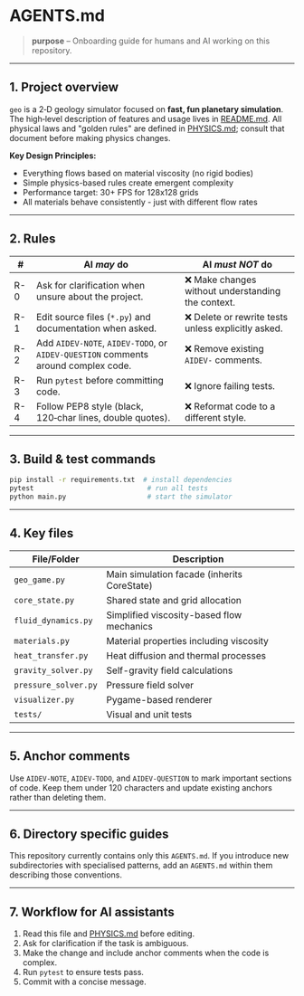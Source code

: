 # AGENTS.md

> **purpose** – Onboarding guide for humans and AI working on this repository.

---

## 1. Project overview

`geo` is a 2‑D geology simulator focused on **fast, fun planetary simulation**. The high‑level description of features and usage lives in [README.md](README.md). All physical laws and "golden rules" are defined in [PHYSICS.md](PHYSICS.md); consult that document before making physics changes.

**Key Design Principles:**
- Everything flows based on material viscosity (no rigid bodies)
- Simple physics-based rules create emergent complexity
- Performance target: 30+ FPS for 128x128 grids
- All materials behave consistently - just with different flow rates

---

## 2. Rules

| #   | AI *may* do                                                                       | AI *must NOT* do                                     |
|-----|-----------------------------------------------------------------------------------|------------------------------------------------------|
| R-0 | Ask for clarification when unsure about the project.                              | ❌ Make changes without understanding the context.   |
| R-1 | Edit source files (`*.py`) and documentation when asked.                          | ❌ Delete or rewrite tests unless explicitly asked.  |
| R-2 | Add `AIDEV-NOTE`, `AIDEV-TODO`, or `AIDEV-QUESTION` comments around complex code. | ❌ Remove existing `AIDEV-` comments.                |
| R-3 | Run `pytest` before committing code.                                              | ❌ Ignore failing tests.                             |
| R-4 | Follow PEP8 style (black, 120‑char lines, double quotes).                         | ❌ Reformat code to a different style.               |

---

## 3. Build & test commands

```bash
pip install -r requirements.txt  # install dependencies
pytest                            # run all tests
python main.py                    # start the simulator
```

---

## 4. Key files

| File/Folder              | Description                                   |
|--------------------------|-----------------------------------------------|
| `geo_game.py`            | Main simulation facade (inherits CoreState)   |
| `core_state.py`          | Shared state and grid allocation              |
| `fluid_dynamics.py`      | Simplified viscosity-based flow mechanics     |
| `materials.py`           | Material properties including viscosity       |
| `heat_transfer.py`       | Heat diffusion and thermal processes          |
| `gravity_solver.py`      | Self-gravity field calculations               |
| `pressure_solver.py`     | Pressure field solver                         |
| `visualizer.py`          | Pygame-based renderer                         |
| `tests/`                 | Visual and unit tests                         |

---

## 5. Anchor comments

Use `AIDEV-NOTE`, `AIDEV-TODO`, and `AIDEV-QUESTION` to mark important sections of code. Keep them under 120 characters and update existing anchors rather than deleting them.

---

## 6. Directory specific guides

This repository currently contains only this `AGENTS.md`. If you introduce new subdirectories with specialised patterns, add an `AGENTS.md` within them describing those conventions.

---

## 7. Workflow for AI assistants

1. Read this file and [PHYSICS.md](PHYSICS.md) before editing.
2. Ask for clarification if the task is ambiguous.
3. Make the change and include anchor comments when the code is complex.
4. Run `pytest` to ensure tests pass.
5. Commit with a concise message.

